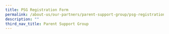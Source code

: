 ```yaml
---
title: PSG Registration Form
permalink: /about-us/our-partners/parent-support-group/psg-registration-form/
description: ""
third_nav_title: Parent Support Group
---
```

[](/files/PSG%20Registration%20form%202019.pdf)